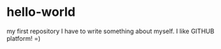 # hello-world
my first repository
 I have to write something about myself. I like GITHUB platform! =) 
